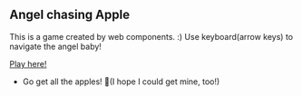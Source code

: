 ## Angel chasing Apple
This is a game created by web components. :)
Use keyboard(arrow keys) to navigate the angel baby!

[Play here!](https://sleepyheadzzzz.github.io/Angel-chasing-apple/)
- Go get all the apples! 🍎(I hope I could get mine, too!)
